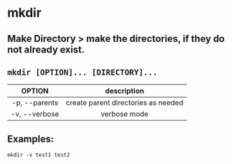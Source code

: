 # mkdir

**Make Directory** > make the directories, if they do not already exist.
---

` mkdir [OPTION]... [DIRECTORY]... `
---

| **OPTION** | description |
|:---:|:---:|
| -p, --parents | create parent directories as needed |
| -v, --verbose | verbose mode |

## Examples:
` mkdir -v test1 test2 `